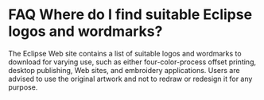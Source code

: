 FAQ Where do I find suitable Eclipse logos and wordmarks?
=========================================================

The Eclipse Web site contains a list of suitable logos and wordmarks to download for varying use, such as either four-color-process offset printing, desktop publishing, Web sites, and embroidery applications. Users are advised to use the original artwork and not to redraw or redesign it for any purpose.


